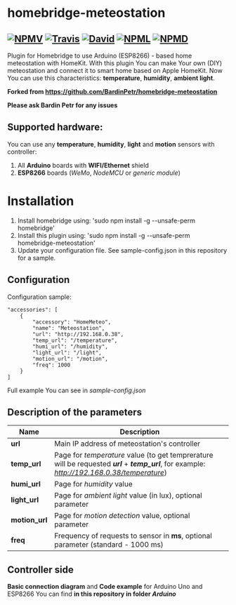 homebridge-meteostation
=======================
[![NPMV](https://img.shields.io/npm/v/homebridge-meteostation.svg?style=flat-square)](https://npmjs.org/package/homebridge-meteostation) [![Travis](https://img.shields.io/travis/BardinPetr/homebridge-meteostation.svg?style=flat-square)](https://travis-ci.org/BardinPetr/homebridge-meteostation) [![David](https://img.shields.io/david/BardinPetr/homebridge-meteostation.svg?style=flat-square)](https://david-dm.org/BardinPetr/homebridge-meteostation) [![NPML](https://img.shields.io/npm/l/homebridge-meteostation.svg?style=flat-square)](https://github.com/BardinPetr/homebridge-meteostation/blob/master/LICENSE) [![NPMD](https://img.shields.io/npm/dt/homebridge-meteostation.svg?style=flat-square)](https://npmjs.org/package/homebridge-meteostation)
-------------------
Plugin for Homebridge to use Arduino (ESP8266) - based home meteostation with HomeKit.
With this plugin You can make Your own (DIY) meteostation and connect it to smart home based on Apple HomeKit. Now You can use this characteristics: **temperature**, **humidity**, **ambient light**.

**Forked from https://github.com/BardinPetr/homebridge-meteostation**

**Please ask Bardin Petr for any issues**

Supported hardware:
-------------------

You can use any **temperature**, **humidity**, **light** and **motion** sensors with controller:

 1. All **Arduino** boards with **WIFI/Ethernet** shield
 2. **ESP8266** boards (*WeMo*, *NodeMCU* or *generic module*)

Installation
============
1. Install homebridge using: 'sudo npm install -g --unsafe-perm homebridge'
2. Install this plugin using: 'sudo npm install -g --unsafe-perm homebridge-meteostation'
3. Update your configuration file. See sample-config.json in this repository for a sample.

Configuration
-------------

Configuration sample:

    "accessories": [
        {
            "accessory": "HomeMeteo",
            "name": "Meteostation",
            "url": "http://192.168.0.38",
            "temp_url": "/temperature",
            "humi_url": "/humidity",
            "light_url": "/light",
            "motion_url": "/motion",
            "freq": 1000
        }
    ]

Full example You can see in _sample-config.json_

Description of the parameters
-----------------------------

|Name | Description |
|---|---|
|**url** | Main IP address of meteostation's controller|
|**temp_url** | Page for _temperature_ value (to get temprerature will be requested **_url_** + **_temp_url_**, for example: _http://192.168.0.38/temperature_)|
|**humi_url** | Page for _humidity_ value |
|**light_url** | Page for _ambient light_ value (in lux), optional parameter |
|**motion_url** | Page for _motion detection_ value, optional parameter |
|**freq** | Frequency of requests to sensor in **ms**, optional parameter (standard - 1000 ms)|

Controller side
---------------
**Basic connection diagram** and **Code example** for Arduino Uno and ESP8266 You can find **in this repository in folder _Arduino_**